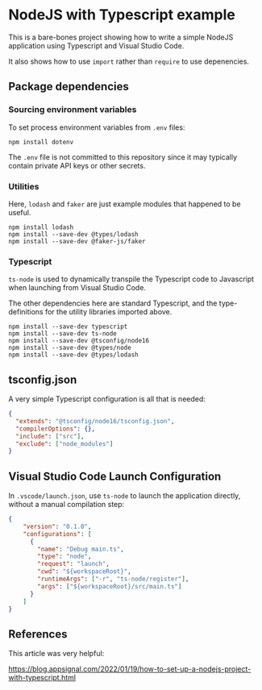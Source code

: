 # NodeJS with Typescript example

This is a bare-bones project showing how to write a simple NodeJS application
using Typescript and Visual Studio Code.

It also shows how to use `import` rather than `require` to use depenencies.

## Package dependencies

### Sourcing environment variables

To set process environment variables from `.env` files:

```shell
npm install dotenv
```

The `.env` file is not committed to this repository since it may typically
contain private API keys or other secrets.

### Utilities

Here, `lodash` and `faker` are just example modules that happened to be useful.

```shell
npm install lodash
npm install --save-dev @types/lodash
npm install --save-dev @faker-js/faker
```

### Typescript

`ts-node` is used to dynamically transpile the Typescript code to Javascript
when launching from Visual Studio Code.

The other dependencies here are standard Typescript, and the type-definitions
for the utility libraries imported above.

```shell
npm install --save-dev typescript
npm install --save-dev ts-node
npm install --save-dev @tsconfig/node16
npm install --save-dev @types/node
npm install --save-dev @types/lodash
```

## tsconfig.json

A very simple Typescript configuration is all that is needed:

```json
{
  "extends": "@tsconfig/node16/tsconfig.json",
  "compilerOptions": {},
  "include": ["src"],
  "exclude": ["node_modules"]
}
```

## Visual Studio Code Launch Configuration

In `.vscode/launch.json`, use `ts-node` to launch the application directly,
without a manual compilation step:

```json
{
    "version": "0.1.0",
    "configurations": [
      {
        "name": "Debug main.ts",
        "type": "node",
        "request": "launch",
        "cwd": "${workspaceRoot}",
        "runtimeArgs": ["-r", "ts-node/register"],
        "args": ["${workspaceRoot}/src/main.ts"]
      }
    ]
}
```

## References

This article was very helpful:

https://blog.appsignal.com/2022/01/19/how-to-set-up-a-nodejs-project-with-typescript.html

